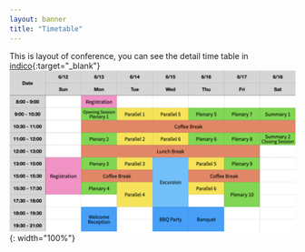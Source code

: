 ```yaml
---
layout: banner
title: "Timetable"
---
```


This is layout of conference, you can see the detail time table in [indico](https://indico.cern.ch/event/1037821/timetable/){:target="_blank"}
![timetable](/assets/img/sqm2022-timetable-temp.png){: width="100%"}